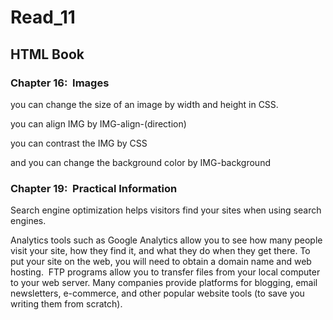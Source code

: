 # Read_11

## HTML Book

### Chapter 16:  Images

you can change the size of an image by width and height in CSS.

you can align IMG by IMG-align-(direction)

you can contrast the IMG by CSS 

and you can change the background color by IMG-background 

### Chapter 19:  Practical Information

Search engine optimization helps visitors find your sites when using search engines.

Analytics tools such as Google Analytics allow you to see how many people visit your site, how they find it, and what they do when they get there.
To put your site on the web, you will need to obtain a domain name and web hosting.
 FTP programs allow you to transfer files from your local computer to your web server.
Many companies provide platforms for blogging, email newsletters, e-commerce, and other popular website tools (to save you writing them from scratch).
